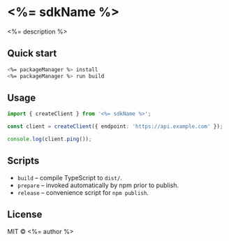 # <%= sdkName %>

<%= description %>

## Quick start

```bash
<%= packageManager %> install
<%= packageManager %> run build
```

## Usage

```ts
import { createClient } from '<%= sdkName %>';

const client = createClient({ endpoint: 'https://api.example.com' });

console.log(client.ping());
```

## Scripts

- `build` – compile TypeScript to `dist/`.
- `prepare` – invoked automatically by npm prior to publish.
- `release` – convenience script for `npm publish`.

## License

MIT © <%= author %>

